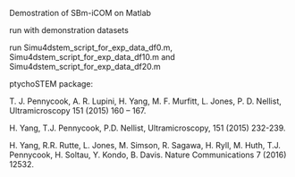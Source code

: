 Demostration of SBm-iCOM on Matlab

run with demonstration datasets

run Simu4dstem_script_for_exp_data_df0.m, Simu4dstem_script_for_exp_data_df10.m and Simu4dstem_script_for_exp_data_df20.m

ptychoSTEM package:

T. J. Pennycook, A. R. Lupini, H. Yang, M. F. Murfitt, L. Jones, P. D. Nellist, Ultramicroscopy 151 (2015) 160 – 167.

H. Yang, T.J. Pennycook, P.D. Nellist, Ultramicroscopy, 151 (2015) 232-239.

H. Yang, R.R. Rutte, L. Jones, M. Simson, R. Sagawa, H. Ryll, M. Huth, T.J. Pennycook, H. Soltau, Y. Kondo, B. Davis. Nature Communications 7 (2016) 12532.
